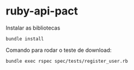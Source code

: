 # ruby-api-pact

Instalar as bibliotecas
```
bundle install
```

Comando para rodar o teste de download:
```
bundle exec rspec spec/tests/register_user.rb
```